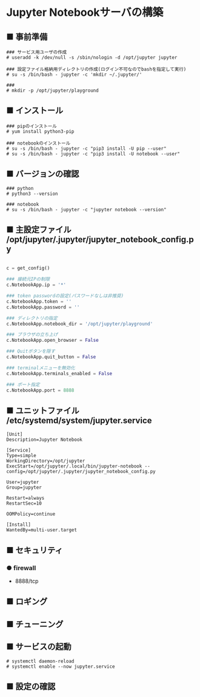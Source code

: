 # Jupyter Notebookサーバの構築
## ■ 事前準備
```
### サービス用ユーザの作成
# useradd -k /dev/null -s /sbin/nologin -d /opt/jupyter jupyter

### 設定ファイル格納用ディレクトリの作成(ログイン不可なのでbashを指定して実行)
# su -s /bin/bash - jupyter -c 'mkdir ~/.jupyter/'

### 
# mkdir -p /opt/jupyter/playground
```
## ■ インストール
```
### pipのインストール
# yum install python3-pip

### notebookのインストール
# su -s /bin/bash - jupyter -c "pip3 install -U pip --user"
# su -s /bin/bash - jupyter -c "pip3 install -U notebook --user"
```
## ■ バージョンの確認
```
### python
# python3 --version

### notebook
# su -s /bin/bash - jupyter -c "jupyter notebook --version"
```
## ■ 主設定ファイル /opt/jupyter/.jupyter/jupyter_notebook_config.py
```py

c = get_config()

### 接続元IPの制限
c.NotebookApp.ip = '*'

### token passwordの設定(パスワードなしは非推奨)
c.NotebookApp.token = ''
c.NotebookApp.password = ''

### ディレクトリの指定
c.NotebookApp.notebook_dir = '/opt/jupyter/playground'

### ブラウザの立ち上げ
c.NotebookApp.open_browser = False

### Quitボタンを隠す
c.NotebookApp.quit_button = False

### terminalメニューを無効化
c.NotebookApp.terminals_enabled = False

### ポート指定
c.NotebookApp.port = 8888
```
## ■ ユニットファイル /etc/systemd/system/jupyter.service
```
[Unit]
Description=Jupyter Notebook

[Service]
Type=simple
WorkingDirectory=/opt/jupyter
ExecStart=/opt/jupyter/.local/bin/jupyter-notebook --config=/opt/jupyter/.jupyter/jupyter_notebook_config.py

User=jupyter
Group=jupyter

Restart=always
RestartSec=10

OOMPolicy=continue

[Install]
WantedBy=multi-user.target
```
## ■ セキュリティ
### ● firewall
- 8888/tcp

## ■ ロギング
## ■ チューニング
## ■ サービスの起動
```
# systemctl daemon-reload
# systemctl enable --now jupyter.service
```
## ■ 設定の確認

